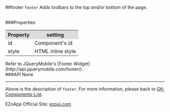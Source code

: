 ##footer
`footer` Adds toolbars to the top and/or bottom of the page.

<br/>
###Properties
<table>

<tr>
<th style="background:#ddd;">Property</th>
<th style="background:#ddd;">setting</th>
</tr>

<tr>
<td>id</td>
<td>Component's id</td>
</tr>

<tr>
<td>style</td>
<td>HTML inline style</td>
</tr>

</table>
Refer to JQueryMobile's [Footer Widget](http://api.jquerymobile.com/footer/). 

<br/>
###API
None


----------
Above is the description of `footer`. For more information, please back to [GK-Components-List](https://github.com/ezoapp/Learn-GK-Components).

EZoApp Official Site: [ezoui.com](http://ezoui.com/)




